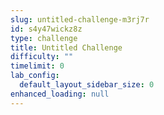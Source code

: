 ```yaml
---
slug: untitled-challenge-m3rj7r
id: s4y47wickz8z
type: challenge
title: Untitled Challenge
difficulty: ""
timelimit: 0
lab_config:
  default_layout_sidebar_size: 0
enhanced_loading: null
---
```


